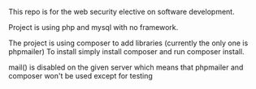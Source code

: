 This repo is for the web security elective on software development.

Project is using php and mysql with no framework.

The project is using composer to add libraries (currently the only one is phpmailer)
To install simply install composer and run composer install.

mail() is disabled on the given server which means that phpmailer and composer won't be used except for testing
